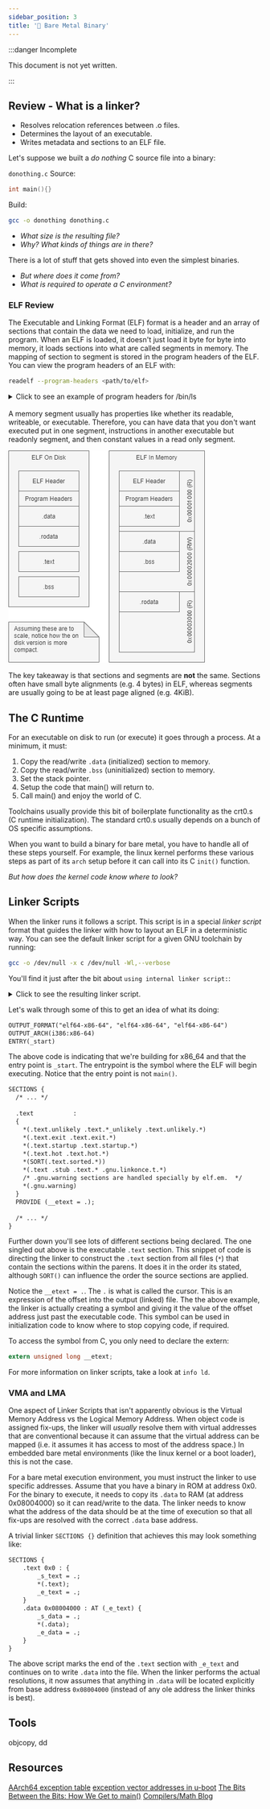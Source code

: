```yaml
---
sidebar_position: 3
title: '🔗 Bare Metal Binary'
---
```


:::danger Incomplete

This document is not yet written.

:::

## Review - What is a linker?

- Resolves relocation references between .o files.
- Determines the layout of an executable.
- Writes metadata and sections to an ELF file.

Let's suppose we built a _do nothing_ C source file into a binary:

`donothing.c` Source:

```c
int main(){}
```

Build:

```sh
gcc -o donothing donothing.c
```

- _What size is the resulting file?_
- _Why? What kinds of things are in there?_

There is a lot of stuff that gets shoved into even the simplest binaries.

- _But where does it come from?_
- _What is required to operate a C environment?_

### ELF Review

The Executable and Linking Format (ELF) format is a header and an array of sections that contain the data we need to load, initialize, and run the program. When an ELF is loaded, it doesn't just load it byte for byte into memory, it loads sections into what are called segments in memory. The mapping of section to segment is stored in the program headers of the ELF. You can view the program headers of an ELF with:

```sh
readelf --program-headers <path/to/elf>
```

<details>
<summary>Click to see an example of program headers for /bin/ls</summary>

```text
Elf file type is DYN (Shared object file)
Entry point 0x67d0
There are 13 program headers, starting at offset 64

Program Headers:
  Type           Offset             VirtAddr           PhysAddr
                 FileSiz            MemSiz              Flags  Align
  PHDR           0x0000000000000040 0x0000000000000040 0x0000000000000040
                 0x00000000000002d8 0x00000000000002d8  R      0x8
  INTERP         0x0000000000000318 0x0000000000000318 0x0000000000000318
                 0x000000000000001c 0x000000000000001c  R      0x1
      [Requesting program interpreter: /lib64/ld-linux-x86-64.so.2]
  LOAD           0x0000000000000000 0x0000000000000000 0x0000000000000000
                 0x00000000000036a8 0x00000000000036a8  R      0x1000
  LOAD           0x0000000000004000 0x0000000000004000 0x0000000000004000
                 0x0000000000013581 0x0000000000013581  R E    0x1000
  LOAD           0x0000000000018000 0x0000000000018000 0x0000000000018000
                 0x0000000000008b50 0x0000000000008b50  R      0x1000
  LOAD           0x0000000000021010 0x0000000000022010 0x0000000000022010
                 0x0000000000001258 0x0000000000002548  RW     0x1000
  DYNAMIC        0x0000000000021a58 0x0000000000022a58 0x0000000000022a58
                 0x0000000000000200 0x0000000000000200  RW     0x8
  NOTE           0x0000000000000338 0x0000000000000338 0x0000000000000338
                 0x0000000000000020 0x0000000000000020  R      0x8
  NOTE           0x0000000000000358 0x0000000000000358 0x0000000000000358
                 0x0000000000000044 0x0000000000000044  R      0x4
  GNU_PROPERTY   0x0000000000000338 0x0000000000000338 0x0000000000000338
                 0x0000000000000020 0x0000000000000020  R      0x8
  GNU_EH_FRAME   0x000000000001d24c 0x000000000001d24c 0x000000000001d24c
                 0x000000000000092c 0x000000000000092c  R      0x4
  GNU_STACK      0x0000000000000000 0x0000000000000000 0x0000000000000000
                 0x0000000000000000 0x0000000000000000  RW     0x10
  GNU_RELRO      0x0000000000021010 0x0000000000022010 0x0000000000022010
                 0x0000000000000ff0 0x0000000000000ff0  R      0x1

 Section to Segment mapping:
  Segment Sections...
   00
   01     .interp
   02     .interp .note.gnu.property .note.gnu.build-id .note.ABI-tag .gnu.hash .dynsym .dynstr .gnu.version .gnu.version_r .rela.dyn .rela.plt
   03     .init .plt .plt.got .plt.sec .text .fini
   04     .rodata .eh_frame_hdr .eh_frame
   05     .init_array .fini_array .data.rel.ro .dynamic .got .data .bss
   06     .dynamic
   07     .note.gnu.property
   08     .note.gnu.build-id .note.ABI-tag
   09     .note.gnu.property
   10     .eh_frame_hdr
   11
   12     .init_array .fini_array .data.rel.ro .dynamic .got
```

</details>
<br />
A memory segment usually has properties like whether its readable, writeable, or executable. Therefore, you can have data that you don't want executed put in one segment, instructions in another executable but readonly segment, and then constant values in a read only segment.

![segments vs sections](./BareMetalBinary/sections-segments.png)

The key takeaway is that sections and segments are **not** the same. Sections often have small byte alignments (e.g. 4 bytes) in ELF, whereas segments are usually going to be at least page aligned (e.g. 4KiB).

## The C Runtime

For an executable on disk to run (or execute) it goes through a process. At a minimum, it must:

1. Copy the read/write `.data` (initialized) section to memory.
2. Copy the read/write `.bss` (uninitialized) section to memory.
3. Set the stack pointer.
4. Setup the code that main() will return to.
5. Call main() and enjoy the world of C.

Toolchains usually provide this bit of boilerplate functionality as the crt0.s (C runtime initialization). The standard crt0.s usually depends on a bunch of OS specific assumptions.

When you want to build a binary for bare metal, you have to handle all of these steps yourself. For example, the linux kernel performs these various steps as part of its `arch` setup before it can call into its C `init()` function.

_But how does the kernel code know where to look?_

<!-- TODO: Do the lab to write code to initialize C land (i.e. stack, main return, call main.). -->

## Linker Scripts

When the linker runs it follows a script. This script is in a special _linker script_ format that guides the linker with how to layout an ELF in a deterministic way. You can see the default linker script for a given GNU toolchain by running:

```sh
gcc -o /dev/null -x c /dev/null -Wl,--verbose
```

You'll find it just after the bit about `using internal linker script:`:

<details>
<summary>Click to see the resulting linker script.</summary>

```lds
==================================================
/* Script for -pie -z combreloc -z separate-code -z relro -z now */
/* Copyright (C) 2014-2020 Free Software Foundation, Inc.
   Copying and distribution of this script, with or without modification,
   are permitted in any medium without royalty provided the copyright
   notice and this notice are preserved.  */
OUTPUT_FORMAT("elf64-x86-64", "elf64-x86-64",
              "elf64-x86-64")
OUTPUT_ARCH(i386:x86-64)
ENTRY(_start)
SEARCH_DIR("=/usr/local/lib/x86_64-linux-gnu"); SEARCH_DIR("=/lib/x86_64-linux-gnu"); SEARCH_DIR("=/usr/lib/x86_64-linux-gnu"); SEARCH_DIR("=/usr/lib/x86_64-linux-gnu64"); SEARCH_DIR("=/usr/local/lib64"); SEARCH_DIR("=/lib64"); SEARCH_DIR("=/usr/lib64"); SEARCH_DIR("=/usr/local/lib"); SEARCH_DIR("=/lib"); SEARCH_DIR("=/usr/lib"); SEARCH_DIR("=/usr/x86_64-linux-gnu/lib64"); SEARCH_DIR("=/usr/x86_64-linux-gnu/lib");
SECTIONS
{
  PROVIDE (__executable_start = SEGMENT_START("text-segment", 0)); . = SEGMENT_START("text-segment", 0) + SIZEOF_HEADERS;
  .interp         : { *(.interp) }
  .note.gnu.build-id  : { *(.note.gnu.build-id) }
  .hash           : { *(.hash) }
  .gnu.hash       : { *(.gnu.hash) }
  .dynsym         : { *(.dynsym) }
  .dynstr         : { *(.dynstr) }
  .gnu.version    : { *(.gnu.version) }
  .gnu.version_d  : { *(.gnu.version_d) }
  .gnu.version_r  : { *(.gnu.version_r) }
  .rela.dyn       :
    {
      *(.rela.init)
      *(.rela.text .rela.text.* .rela.gnu.linkonce.t.*)
      *(.rela.fini)
      *(.rela.rodata .rela.rodata.* .rela.gnu.linkonce.r.*)
      *(.rela.data .rela.data.* .rela.gnu.linkonce.d.*)
      *(.rela.tdata .rela.tdata.* .rela.gnu.linkonce.td.*)
      *(.rela.tbss .rela.tbss.* .rela.gnu.linkonce.tb.*)
      *(.rela.ctors)
      *(.rela.dtors)
      *(.rela.got)
      *(.rela.bss .rela.bss.* .rela.gnu.linkonce.b.*)
      *(.rela.ldata .rela.ldata.* .rela.gnu.linkonce.l.*)
      *(.rela.lbss .rela.lbss.* .rela.gnu.linkonce.lb.*)
      *(.rela.lrodata .rela.lrodata.* .rela.gnu.linkonce.lr.*)
      *(.rela.ifunc)
    }
  .rela.plt       :
    {
      *(.rela.plt)
      *(.rela.iplt)
    }
  . = ALIGN(CONSTANT (MAXPAGESIZE));
  .init           :
  {
    KEEP (*(SORT_NONE(.init)))
  }
  .plt            : { *(.plt) *(.iplt) }
.plt.got        : { *(.plt.got) }
.plt.sec        : { *(.plt.sec) }
  .text           :
  {
    *(.text.unlikely .text.*_unlikely .text.unlikely.*)
    *(.text.exit .text.exit.*)
    *(.text.startup .text.startup.*)
    *(.text.hot .text.hot.*)
    *(SORT(.text.sorted.*))
    *(.text .stub .text.* .gnu.linkonce.t.*)
    /* .gnu.warning sections are handled specially by elf.em.  */
    *(.gnu.warning)
  }
  .fini           :
  {
    KEEP (*(SORT_NONE(.fini)))
  }
  PROVIDE (__etext = .);
  PROVIDE (_etext = .);
  PROVIDE (etext = .);
  . = ALIGN(CONSTANT (MAXPAGESIZE));
  /* Adjust the address for the rodata segment.  We want to adjust up to
     the same address within the page on the next page up.  */
  . = SEGMENT_START("rodata-segment", ALIGN(CONSTANT (MAXPAGESIZE)) + (. & (CONSTANT (MAXPAGESIZE) - 1)));
  .rodata         : { *(.rodata .rodata.* .gnu.linkonce.r.*) }
  .rodata1        : { *(.rodata1) }
  .eh_frame_hdr   : { *(.eh_frame_hdr) *(.eh_frame_entry .eh_frame_entry.*) }
  .eh_frame       : ONLY_IF_RO { KEEP (*(.eh_frame)) *(.eh_frame.*) }
  .gcc_except_table   : ONLY_IF_RO { *(.gcc_except_table .gcc_except_table.*) }
  .gnu_extab   : ONLY_IF_RO { *(.gnu_extab*) }
  /* These sections are generated by the Sun/Oracle C++ compiler.  */
  .exception_ranges   : ONLY_IF_RO { *(.exception_ranges*) }
  /* Adjust the address for the data segment.  We want to adjust up to
     the same address within the page on the next page up.  */
  . = DATA_SEGMENT_ALIGN (CONSTANT (MAXPAGESIZE), CONSTANT (COMMONPAGESIZE));
  /* Exception handling  */
  .eh_frame       : ONLY_IF_RW { KEEP (*(.eh_frame)) *(.eh_frame.*) }
  .gnu_extab      : ONLY_IF_RW { *(.gnu_extab) }
  .gcc_except_table   : ONLY_IF_RW { *(.gcc_except_table .gcc_except_table.*) }
  .exception_ranges   : ONLY_IF_RW { *(.exception_ranges*) }
  /* Thread Local Storage sections  */
  .tdata          :
   {
     PROVIDE_HIDDEN (__tdata_start = .);
     *(.tdata .tdata.* .gnu.linkonce.td.*)
   }
  .tbss           : { *(.tbss .tbss.* .gnu.linkonce.tb.*) *(.tcommon) }
  .preinit_array    :
  {
    PROVIDE_HIDDEN (__preinit_array_start = .);
    KEEP (*(.preinit_array))
    PROVIDE_HIDDEN (__preinit_array_end = .);
  }
  .init_array    :
  {
    PROVIDE_HIDDEN (__init_array_start = .);
    KEEP (*(SORT_BY_INIT_PRIORITY(.init_array.*) SORT_BY_INIT_PRIORITY(.ctors.*)))
    KEEP (*(.init_array EXCLUDE_FILE (*crtbegin.o *crtbegin?.o *crtend.o *crtend?.o ) .ctors))
    PROVIDE_HIDDEN (__init_array_end = .);
  }
  .fini_array    :
  {
    PROVIDE_HIDDEN (__fini_array_start = .);
    KEEP (*(SORT_BY_INIT_PRIORITY(.fini_array.*) SORT_BY_INIT_PRIORITY(.dtors.*)))
    KEEP (*(.fini_array EXCLUDE_FILE (*crtbegin.o *crtbegin?.o *crtend.o *crtend?.o ) .dtors))
    PROVIDE_HIDDEN (__fini_array_end = .);
  }
  .ctors          :
  {
    /* gcc uses crtbegin.o to find the start of
       the constructors, so we make sure it is
       first.  Because this is a wildcard, it
       doesn't matter if the user does not
       actually link against crtbegin.o; the
       linker won't look for a file to match a
       wildcard.  The wildcard also means that it
       doesn't matter which directory crtbegin.o
       is in.  */
    KEEP (*crtbegin.o(.ctors))
    KEEP (*crtbegin?.o(.ctors))
    /* We don't want to include the .ctor section from
       the crtend.o file until after the sorted ctors.
       The .ctor section from the crtend file contains the
       end of ctors marker and it must be last */
    KEEP (*(EXCLUDE_FILE (*crtend.o *crtend?.o ) .ctors))
    KEEP (*(SORT(.ctors.*)))
    KEEP (*(.ctors))
  }
  .dtors          :
  {
    KEEP (*crtbegin.o(.dtors))
    KEEP (*crtbegin?.o(.dtors))
    KEEP (*(EXCLUDE_FILE (*crtend.o *crtend?.o ) .dtors))
    KEEP (*(SORT(.dtors.*)))
    KEEP (*(.dtors))
  }
  .jcr            : { KEEP (*(.jcr)) }
  .data.rel.ro : { *(.data.rel.ro.local* .gnu.linkonce.d.rel.ro.local.*) *(.data.rel.ro .data.rel.ro.* .gnu.linkonce.d.rel.ro.*) }
  .dynamic        : { *(.dynamic) }
  .got            : { *(.got.plt) *(.igot.plt) *(.got) *(.igot) }
  . = DATA_SEGMENT_RELRO_END (0, .);
  .data           :
  {
    *(.data .data.* .gnu.linkonce.d.*)
    SORT(CONSTRUCTORS)
  }
  .data1          : { *(.data1) }
  _edata = .; PROVIDE (edata = .);
  . = .;
  __bss_start = .;
  .bss            :
  {
   *(.dynbss)
   *(.bss .bss.* .gnu.linkonce.b.*)
   *(COMMON)
   /* Align here to ensure that the .bss section occupies space up to
      _end.  Align after .bss to ensure correct alignment even if the
      .bss section disappears because there are no input sections.
      FIXME: Why do we need it? When there is no .bss section, we do not
      pad the .data section.  */
   . = ALIGN(. != 0 ? 64 / 8 : 1);
  }
  .lbss   :
  {
    *(.dynlbss)
    *(.lbss .lbss.* .gnu.linkonce.lb.*)
    *(LARGE_COMMON)
  }
  . = ALIGN(64 / 8);
  . = SEGMENT_START("ldata-segment", .);
  .lrodata   ALIGN(CONSTANT (MAXPAGESIZE)) + (. & (CONSTANT (MAXPAGESIZE) - 1)) :
  {
    *(.lrodata .lrodata.* .gnu.linkonce.lr.*)
  }
  .ldata   ALIGN(CONSTANT (MAXPAGESIZE)) + (. & (CONSTANT (MAXPAGESIZE) - 1)) :
  {
    *(.ldata .ldata.* .gnu.linkonce.l.*)
    . = ALIGN(. != 0 ? 64 / 8 : 1);
  }
  . = ALIGN(64 / 8);
  _end = .; PROVIDE (end = .);
  . = DATA_SEGMENT_END (.);
  /* Stabs debugging sections.  */
  .stab          0 : { *(.stab) }
  .stabstr       0 : { *(.stabstr) }
  .stab.excl     0 : { *(.stab.excl) }
  .stab.exclstr  0 : { *(.stab.exclstr) }
  .stab.index    0 : { *(.stab.index) }
  .stab.indexstr 0 : { *(.stab.indexstr) }
  .comment       0 : { *(.comment) }
  .gnu.build.attributes : { *(.gnu.build.attributes .gnu.build.attributes.*) }
  /* DWARF debug sections.
     Symbols in the DWARF debugging sections are relative to the beginning
     of the section so we begin them at 0.  */
  /* DWARF 1 */
  .debug          0 : { *(.debug) }
  .line           0 : { *(.line) }
  /* GNU DWARF 1 extensions */
  .debug_srcinfo  0 : { *(.debug_srcinfo) }
  .debug_sfnames  0 : { *(.debug_sfnames) }
  /* DWARF 1.1 and DWARF 2 */
  .debug_aranges  0 : { *(.debug_aranges) }
  .debug_pubnames 0 : { *(.debug_pubnames) }
  /* DWARF 2 */
  .debug_info     0 : { *(.debug_info .gnu.linkonce.wi.*) }
  .debug_abbrev   0 : { *(.debug_abbrev) }
  .debug_line     0 : { *(.debug_line .debug_line.* .debug_line_end) }
  .debug_frame    0 : { *(.debug_frame) }
  .debug_str      0 : { *(.debug_str) }
  .debug_loc      0 : { *(.debug_loc) }
  .debug_macinfo  0 : { *(.debug_macinfo) }
  /* SGI/MIPS DWARF 2 extensions */
  .debug_weaknames 0 : { *(.debug_weaknames) }
  .debug_funcnames 0 : { *(.debug_funcnames) }
  .debug_typenames 0 : { *(.debug_typenames) }
  .debug_varnames  0 : { *(.debug_varnames) }
  /* DWARF 3 */
  .debug_pubtypes 0 : { *(.debug_pubtypes) }
  .debug_ranges   0 : { *(.debug_ranges) }
  /* DWARF Extension.  */
  .debug_macro    0 : { *(.debug_macro) }
  .debug_addr     0 : { *(.debug_addr) }
  .gnu.attributes 0 : { KEEP (*(.gnu.attributes)) }
  /DISCARD/ : { *(.note.GNU-stack) *(.gnu_debuglink) *(.gnu.lto_*) }
}
```

</details>

Let's walk through some of this to get an idea of what its doing:

```lds
OUTPUT_FORMAT("elf64-x86-64", "elf64-x86-64", "elf64-x86-64")
OUTPUT_ARCH(i386:x86-64)
ENTRY(_start)
```

The above code is indicating that we're building for x86_64 and that the entry point is `_start`. The entrypoint is the symbol where the ELF will begin executing. Notice that the entry point is not `main()`.

```lds
SECTIONS {
  /* ... */

  .text           :
  {
    *(.text.unlikely .text.*_unlikely .text.unlikely.*)
    *(.text.exit .text.exit.*)
    *(.text.startup .text.startup.*)
    *(.text.hot .text.hot.*)
    *(SORT(.text.sorted.*))
    *(.text .stub .text.* .gnu.linkonce.t.*)
    /* .gnu.warning sections are handled specially by elf.em.  */
    *(.gnu.warning)
  }
  PROVIDE (__etext = .);

  /* ... */
}
```

Further down you'll see lots of different sections being declared. The one singled out above is the executable `.text` section. This snippet of code is directing the linker to construct the `.text` section from all files (`*`) that contain the sections within the parens. It does it in the order its stated, although `SORT()` can influence the order the source sections are applied.

Notice the `__etext = .`. The `.` is what is called the cursor. This is an expression of the offset into the output (linked) file. The the above example, the linker is actually creating a symbol and giving it the value of the offset address just past the executable code. This symbol can be used in initialization code to know where to stop copying code, if required.

To access the symbol from C, you only need to declare the extern:

```c
extern unsigned long __etext;
```

For more information on linker scripts, take a look at `info ld`.

<!-- TODO: Show the kernel linker scripts. -->

### VMA and LMA

One aspect of Linker Scripts that isn't apparently obvious is the Virtual Memory Address vs the Logical Memory Address. When object code is assigned fix-ups, the linker will _usually_ resolve them with virtual addresses that are conventional because it can assume that the virtual address can be mapped (i.e. it assumes it has access to most of the address space.) In embedded bare metal environments (like the linux kernel or a boot loader), this is not the case.

For a bare metal execution environment, you must instruct the linker to use specific addresses. Assume that you have a binary in ROM at address 0x0. For the binary to execute, it needs to copy its `.data` to RAM (at address 0x08004000) so it can read/write to the data. The linker needs to know what the address of the data should be at the time of execution so that all fix-ups are resolved with the correct `.data` base address.

A trivial linker `SECTIONS {}` definition that achieves this may look something like:

```lds
SECTIONS {
    .text 0x0 : {
        _s_text = .;
        *(.text);
        _e_text = .;
    }
    .data 0x08004000 : AT (_e_text) {
        _s_data = .;
        *(.data);
        _e_data = .;
    }
}
```

The above script marks the end of the `.text` section with `_e_text` and continues on to write `.data` into the file. When the linker performs the actual resolutions, it now assumes that anything in `.data` will be located explicitly from base address `0x08004000` (instead of any ole address the linker thinks is best).

<!-- TODO: Show the animation. -->

<!-- TODO: Do the lab to move data from ROM to RAM -->

<!-- ## Objectives To Describe

Build a bare metal binary with C.

Bootstrap Code:

- Usually named crt.s or CStartup.s
- Defines: ARM interrupt vectors, low level init, IRQ/FIQ handling

## Notes:

PLT - procedural linkage table

different relocation types from arch to arch

Linker scripts influence global variable initialization.

Linux is lazy about looking up symbols. PLT patches global lookup on first call

LD_BIND_NOW=1 and `-Wl,-znow` / ldd and LD_DEBUG=all / LD_PRELOAD

LTO takes intermediate representation from compiler, lays out the output, passes back to compiler for futher optimization and compilation.

-->

## Tools

objcopy, dd

## Resources

[AArch64 exception table](https://developer.arm.com/documentation/den0024/a/CHDEEDDC)
[exception vector addresses in u-boot](https://stackoverflow.com/questions/36933343/exception-vector-addresses-in-u-boot)
[The Bits Between the Bits: How We Get to main()](https://www.youtube.com/watch?v=dOfucXtyEsU)
[Compilers/Math Blog](https://hubicka.blogspot.com/)
